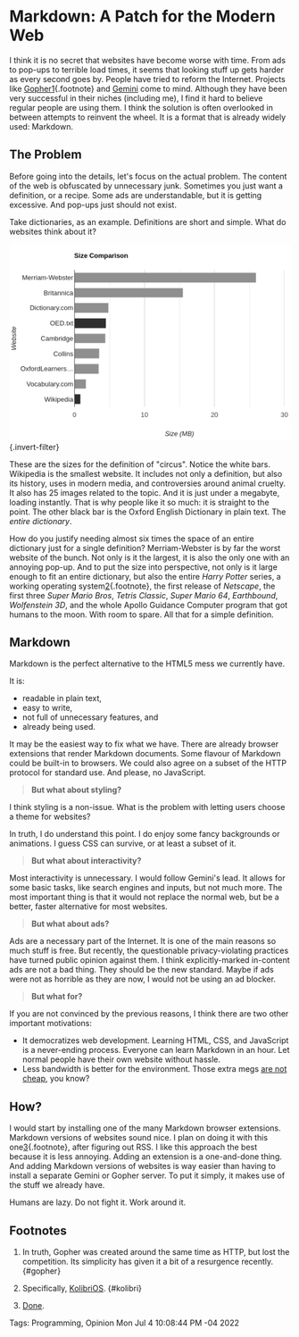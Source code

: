 # Markdown: A Patch for the Modern Web
I think it is no secret that websites have become worse with time.
From ads to pop-ups to terrible load times,
it seems that looking stuff up gets harder as every second goes by.
People have tried to reform the Internet.
Projects like [Gopher](https://en.wikipedia.org/wiki/Gopher_(protocol))[1](#gopher){.footnote}
and [Gemini](https://gemini.circumlunar.space/) come to mind.
Although they have been very successful in their niches (including me),
I find it hard to believe regular people are using them.
I think the solution is often overlooked in between attempts to reinvent the wheel.
It is a format that is already widely used: Markdown.

## The Problem
Before going into the details,
let's focus on the actual problem.
The content of the web is obfuscated by unnecessary junk.
Sometimes you just want a definition, or a recipe.
Some ads are understandable,
but it is getting excessive.
And pop-ups just should not exist.

Take dictionaries, as an example.
Definitions are short and simple.
What do websites think about it?

![Dictionary websites are too large](./assets/markdown-web/graph1.png){.invert-filter}

These are the sizes for the definition of "circus".
Notice the white bars.
Wikipedia is the smallest website.
It includes not only a definition, but also its history, uses in modern media, and controversies around animal cruelty.
It also has 25 images related to the topic.
And it is just under a megabyte, loading instantly.
That is why people like it so much: it is straight to the point.
The other black bar is the Oxford English Dictionary in plain text.
The *entire dictionary*.

How do you justify needing almost six times the space of an entire dictionary just for a single definition?
Merriam-Webster is by far the worst website of the bunch.
Not only is it the largest,
it is also the only one with an annoying pop-up.
And to put the size into perspective,
not only is it large enough to fit an entire dictionary,
but also the entire *Harry Potter* series,
a working operating system[2](#kolibri){.footnote},
the first release of *Netscape*,
the first three *Super Mario Bros*,
*Tetris Classic*,
*Super Mario 64*,
*Earthbound*,
*Wolfenstein 3D*,
and the whole Apollo Guidance Computer program that got humans to the moon.
With room to spare.
All that for a simple definition.

## Markdown
Markdown is the perfect alternative to the HTML5 mess we currently have.

It is:
- readable in plain text,
- easy to write,
- not full of unnecessary features, and
- already being used.

It may be the easiest way to fix what we have.
There are already browser extensions that render Markdown documents.
Some flavour of Markdown could be built-in to browsers.
We could also agree on a subset of the HTTP protocol for standard use.
And please, no JavaScript.

> **But what about styling?**

I think styling is a non-issue.
What is the problem with letting users choose a theme for websites?

In truth, I do understand this point.
I do enjoy some fancy backgrounds or animations.
I guess CSS can survive,
or at least a subset of it.

> **But what about interactivity?**

Most interactivity is unnecessary.
I would follow Gemini's lead.
It allows for some basic tasks,
like search engines and inputs,
but not much more.
The most important thing is that it would not replace the normal web,
but be a better, faster alternative for most websites.

> **But what about ads?**

Ads are a necessary part of the Internet.
It is one of the main reasons so much stuff is free.
But recently, the questionable privacy-violating practices have turned public opinion against them.
I think explicitly-marked in-content ads are not a bad thing.
They should be the new standard.
Maybe if ads were not as horrible as they are now,
I would not be using an ad blocker.

> **But what for?**

If you are not convinced by the previous reasons,
I think there are two other important motivations:

- It democratizes web development.
  Learning HTML, CSS, and JavaScript is a never-ending process.
  Everyone can learn Markdown in an hour.
  Let normal people have their own website without hassle.
- Less bandwidth is better for the environment.
  Those extra megs [are not cheap](http://dx.doi.org/10.2104/tja09005), you know?

## How?
I would start by installing one of the many Markdown browser extensions.
Markdown versions of websites sound nice.
I plan on doing it with this one[3](#done){.footnote}, after figuring out RSS.
I like this approach the best because it is less annoying.
Adding an extension is a one-and-done thing.
And adding Markdown versions of websites is way easier than having to install a separate Gemini or Gopher server.
To put it simply, it makes use of the stuff we already have.

Humans are lazy.
Do not fight it.
Work around it.

## Footnotes
1. In truth, Gopher was created around the same time as HTTP,
  but lost the competition. 
  Its simplicity has given it a bit of a resurgence recently. {#gopher}

2. Specifically, [KolibriOS](http://kolibrios.org/en/). {#kolibri}

3. [Done](https://hhhhhhhhhn.com/md/index.md).

Tags: Programming, Opinion
Mon Jul  4 10:08:44 PM -04 2022
